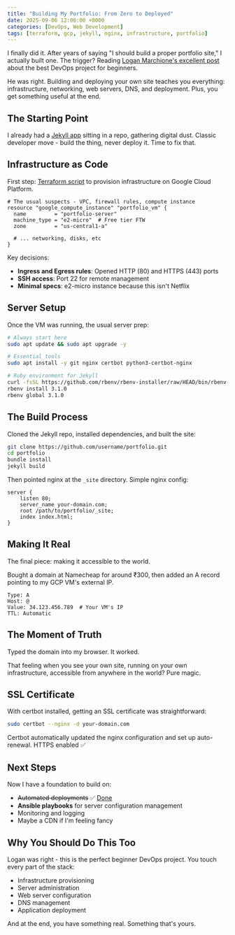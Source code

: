 ```yaml
---
title: "Building My Portfolio: From Zero to Deployed"
date: 2025-09-06 12:00:00 +0000
categories: [DevOps, Web Development]
tags: [terraform, gcp, jekyll, nginx, infrastructure, portfolio]
---
```


I finally did it. After years of saying "I should build a proper portfolio site," I actually built one. The trigger? Reading [Logan Marchione's excellent post](https://loganmarchione.com/2022/10/the-best-devops-project-for-a-beginner/) about the best DevOps project for beginners.

He was right. Building and deploying your own site teaches you everything: infrastructure, networking, web servers, DNS, and deployment. Plus, you get something useful at the end.

## The Starting Point

I already had a [Jekyll app](https://github.com/sapienfrom2000s/portfolio) sitting in a repo, gathering digital dust. Classic developer move - build the thing, never deploy it. Time to fix that.

## Infrastructure as Code

First step: [Terraform script](https://github.com/sapienfrom2000s/thirtyone-terraform) to provision infrastructure on Google Cloud Platform.

```hcl
# The usual suspects - VPC, firewall rules, compute instance
resource "google_compute_instance" "portfolio_vm" {
  name         = "portfolio-server"
  machine_type = "e2-micro"  # Free tier FTW
  zone         = "us-central1-a"
  
  # ... networking, disks, etc
}
```

Key decisions:
- **Ingress and Egress rules**: Opened HTTP (80) and HTTPS (443) ports
- **SSH access**: Port 22 for remote management
- **Minimal specs**: e2-micro instance because this isn't Netflix

## Server Setup

Once the VM was running, the usual server prep:

```bash
# Always start here
sudo apt update && sudo apt upgrade -y

# Essential tools
sudo apt install -y git nginx certbot python3-certbot-nginx

# Ruby environment for Jekyll
curl -fsSL https://github.com/rbenv/rbenv-installer/raw/HEAD/bin/rbenv-installer | bash
rbenv install 3.1.0
rbenv global 3.1.0
```

## The Build Process

Cloned the Jekyll repo, installed dependencies, and built the site:

```bash
git clone https://github.com/username/portfolio.git
cd portfolio
bundle install
jekyll build
```

Then pointed nginx at the `_site` directory. Simple nginx config:

```nginx
server {
    listen 80;
    server_name your-domain.com;
    root /path/to/portfolio/_site;
    index index.html;
}
```

## Making It Real

The final piece: making it accessible to the world.

Bought a domain at Namecheap for around ₹300, then added an A record pointing to my GCP VM's external IP.

```
Type: A
Host: @
Value: 34.123.456.789  # Your VM's IP
TTL: Automatic
```

## The Moment of Truth

Typed the domain into my browser. It worked.

That feeling when you see your own site, running on your own infrastructure, accessible from anywhere in the world? Pure magic.

## SSL Certificate

With certbot installed, getting an SSL certificate was straightforward:

```bash
sudo certbot --nginx -d your-domain.com
```

Certbot automatically updated the nginx configuration and set up auto-renewal. HTTPS enabled ✅

## Next Steps

Now I have a foundation to build on:
- ~~Automated deployments~~ ✅ [Done](/2025/01/03/the-most-boring-cd-script-that-just-works.html)
- **Ansible playbooks** for server configuration management
- Monitoring and logging
- Maybe a CDN if I'm feeling fancy

## Why You Should Do This Too

Logan was right - this is the perfect beginner DevOps project. You touch every part of the stack:
- Infrastructure provisioning
- Server administration  
- Web server configuration
- DNS management
- Application deployment

And at the end, you have something real. Something that's yours.